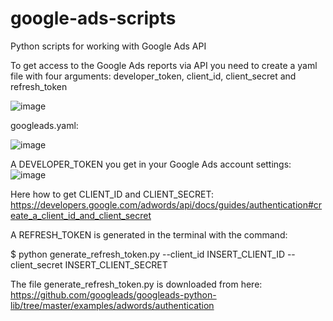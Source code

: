 # google-ads-scripts
Python scripts for working with Google Ads API 

To get access to the Google Ads reports via API you need to create a yaml file with four   arguments:  developer_token,  client_id, client_secret  and refresh_token


![image](https://user-images.githubusercontent.com/79371232/110238729-44039d00-7f54-11eb-8747-2ae3c1c92d92.png)

googleads.yaml:

![image](https://user-images.githubusercontent.com/79371232/110238895-19661400-7f55-11eb-97e5-000985f7e52f.png)

A DEVELOPER_TOKEN  you get in your Google Ads account settings: 
![image](https://user-images.githubusercontent.com/79371232/110239087-33542680-7f56-11eb-90f4-613008848870.png)

Here how to get CLIENT_ID and CLIENT_SECRET:
https://developers.google.com/adwords/api/docs/guides/authentication#create_a_client_id_and_client_secret

A REFRESH_TOKEN  is generated in the terminal with the command: 

$ python generate_refresh_token.py --client_id INSERT_CLIENT_ID --client_secret INSERT_CLIENT_SECRET

The file generate_refresh_token.py is downloaded from here:  https://github.com/googleads/googleads-python-lib/tree/master/examples/adwords/authentication




